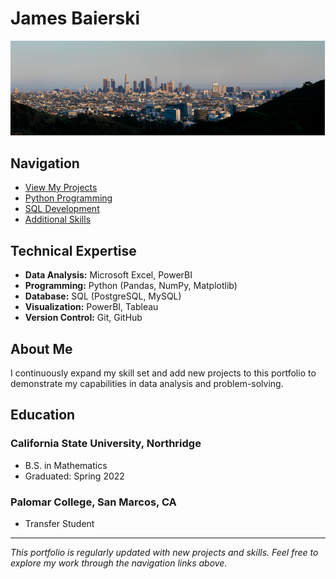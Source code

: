 # James Baierski

![Profile Banner](IMAGES%20GITHUB/Screenshot%202023-11-05%20184211.png)

## Navigation
- [View My Projects](Projects.md)
- [Python Programming](Python.md)
- [SQL Development](SQL.md)
- [Additional Skills](Misc.md)

## Technical Expertise
- **Data Analysis:** Microsoft Excel, PowerBI
- **Programming:** Python (Pandas, NumPy, Matplotlib)
- **Database:** SQL (PostgreSQL, MySQL)
- **Visualization:** PowerBI, Tableau
- **Version Control:** Git, GitHub

## About Me
I continuously expand my skill set and add new projects to this portfolio to demonstrate my capabilities in data analysis and problem-solving.

## Education
### California State University, Northridge
- B.S. in Mathematics
- Graduated: Spring 2022


### Palomar College, San Marcos, CA
- Transfer Student




---
*This portfolio is regularly updated with new projects and skills. Feel free to explore my work through the navigation links above.*
